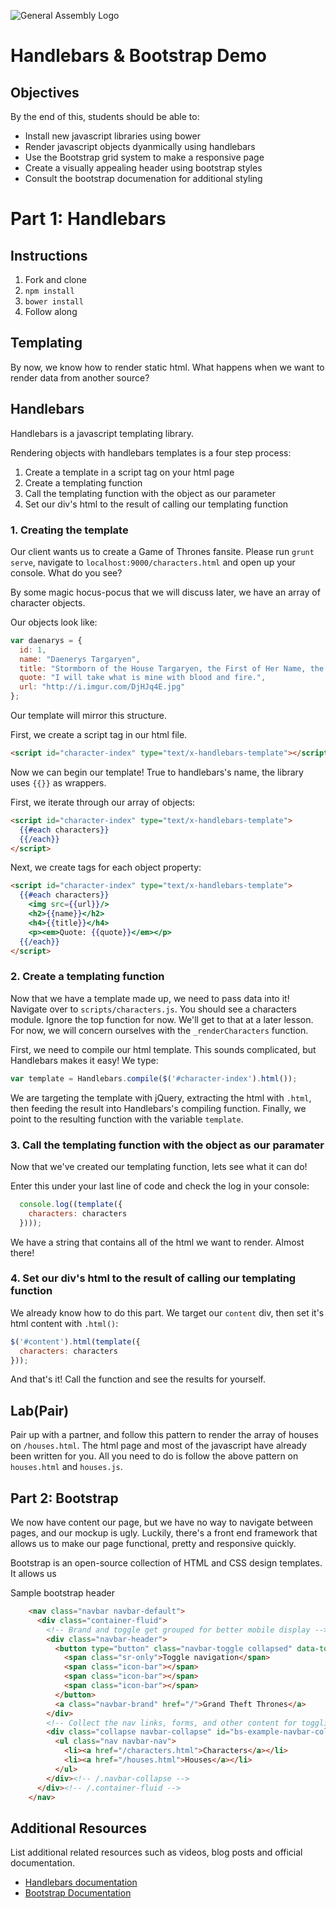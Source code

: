 ![General Assembly Logo](http://i.imgur.com/ke8USTq.png)

# Handlebars & Bootstrap Demo

## Objectives

By the end of this, students should be able to:

- Install new javascript libraries using bower
- Render javascript objects dyanmically using handlebars
- Use the Bootstrap grid system to make a responsive page
- Create a visually appealing header using bootstrap styles
- Consult the bootstrap documenation for additional styling

# Part 1: Handlebars

## Instructions

1. Fork and clone
2. `npm install`
3. `bower install`
4. Follow along

## Templating

By now, we know how to render static html. What happens when we want to render data from another source?

## Handlebars

Handlebars is a javascript templating library.

Rendering objects with handlebars templates is a four step process:

1. Create a template in a script tag on your html page
2. Create a templating function
3. Call the templating function with the object as our parameter
4. Set our div's html to the result of calling our templating function

### 1. Creating the template

Our client wants us to create a Game of Thrones fansite. Please run `grunt serve`, navigate to `localhost:9000/characters.html` and open up your console. What do you see?

By some magic hocus-pocus that we will discuss later, we have an array of character objects.

Our objects look like:

```javascript
var daenarys = {
  id: 1,
  name: "Daenerys Targaryen",
  title: "Stormborn of the House Targaryen, the First of Her Name, the Unburnt, Queen of Meereen, Queen of the Andals and the Rhoynar and the First Men, Khaleesi of the Great Grass Sea, Breaker of Chains and Mother of Dragons",
  quote: "I will take what is mine with blood and fire.",
  url: "http://i.imgur.com/DjHJq4E.jpg"
};
```

Our template will mirror this structure.

First, we create a script tag in our html file.

```html
<script id="character-index" type="text/x-handlebars-template"></script>
```

Now we can begin our template! True to handlebars's name, the library uses `{{}}` as wrappers.

First, we iterate through our array of objects:

```html
<script id="character-index" type="text/x-handlebars-template">
  {{#each characters}}
  {{/each}}
</script>
```

Next, we create tags for each object property:

```html
<script id="character-index" type="text/x-handlebars-template">
  {{#each characters}}
    <img src={{url}}/>
    <h2>{{name}}</h2>
    <h4>{{title}}</h4>
    <p><em>Quote: {{quote}}</em></p>
  {{/each}}
</script>
```

### 2. Create a templating function

Now that we have a template made up, we need to pass data into it! Navigate over to `scripts/characters.js`. You should see a characters module. Ignore the top function for now. We'll get to that at a later lesson. For now, we will concern ourselves with the `_renderCharacters` function.

First, we need to compile our html template. This sounds complicated, but Handlebars makes it easy! We type:

```javascript
var template = Handlebars.compile($('#character-index').html());
```

We are targeting the template with jQuery, extracting the html with `.html`, then feeding the result into Handlebars's compiling function. Finally, we point to the resulting function with the variable `template`.

### 3. Call the templating function with the object as our paramater

Now that we've created our templating function, lets see what it can do!

Enter this under your last line of code and check the log in your console:

```javascript
  console.log((template({
    characters: characters
  })));
```

We have a string that contains all of the html we want to render. Almost there!

### 4. Set our div's html to the result of calling our templating function

We already know how to do this part. We target our `content` div, then set it's html content with `.html()`:

```javascript
$('#content').html(template({
  characters: characters
}));
```
And that's it! Call the function and see the results for yourself.


## Lab(Pair)

Pair up with a partner, and follow this pattern to render the array of houses on `/houses.html`. The html page and most of the javascript have already been written for you. All you need to do is follow the above pattern on `houses.html` and `houses.js`.


## Part 2: Bootstrap

We now have content our page, but we have no way to navigate between pages, and our mockup is ugly. Luckily, there's a front end framework that allows us to make our page functional, pretty and responsive quickly.

Bootstrap is an open-source collection of HTML and CSS design templates. It allows us

Sample bootstrap header
```html
    <nav class="navbar navbar-default">
      <div class="container-fluid">
        <!-- Brand and toggle get grouped for better mobile display -->
        <div class="navbar-header">
          <button type="button" class="navbar-toggle collapsed" data-toggle="collapse" data-target="#bs-example-navbar-collapse-1">
            <span class="sr-only">Toggle navigation</span>
            <span class="icon-bar"></span>
            <span class="icon-bar"></span>
            <span class="icon-bar"></span>
          </button>
          <a class="navbar-brand" href="/">Grand Theft Thrones</a>
        </div>
        <!-- Collect the nav links, forms, and other content for toggling -->
        <div class="collapse navbar-collapse" id="bs-example-navbar-collapse-1">
          <ul class="nav navbar-nav">
            <li><a href="/characters.html">Characters</a></li>
            <li><a href="/houses.html">Houses</a></li>
          </ul>
        </div><!-- /.navbar-collapse -->
      </div><!-- /.container-fluid -->
    </nav>
```

## Additional Resources

List additional related resources such as videos, blog posts and official documentation.

- [Handlebars documentation](http://handlebarsjs.com/reference.html)
- [Bootstrap Documentation](http://getbootstrap.com)
